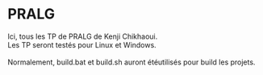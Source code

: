 # PRALG

Ici, tous les TP de PRALG de Kenji Chikhaoui. \
Les TP seront testés pour Linux et Windows.\
\
Normalement, build.bat et build.sh auront étéutilisés pour build les projets.
